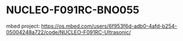 # NUCLEO-F091RC-BNO055
mbed project:
https://os.mbed.com/users/6f953f6d-adb0-4afd-b254-05004248a722/code/NUCLEO-F091RC-Ultrasonic/

